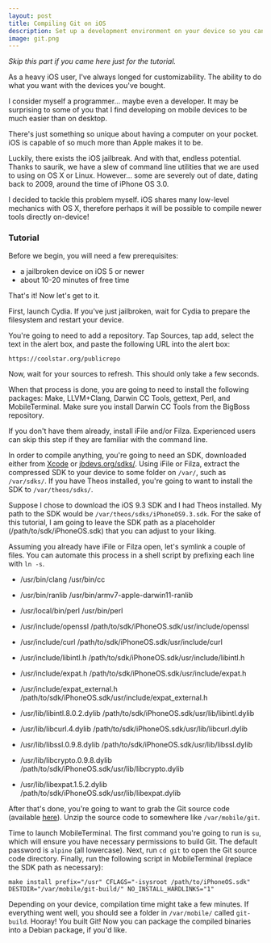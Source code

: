```yaml
---
layout: post
title: Compiling Git on iOS
description: Set up a development environment on your device so you can compile Git!
image: git.png
---
```


*Skip this part if you came here just for the tutorial.*

As a heavy iOS user, I've always longed for customizability. The ability to do what you want with the devices you've bought. 

I consider myself a programmer... maybe even a developer. It may be surprising to some of you that I find developing on mobile devices to be much easier than on desktop. 

There's just something so unique about having a computer on your pocket. iOS is capable of so much more than Apple makes it to be.

Luckily, there exists the iOS jailbreak. And with that, endless potential. Thanks to saurik, we have a slew of command line utilities that we are used to using on OS X or Linux. However... some are severely out of date, dating back to 2009, around the time of iPhone OS 3.0.

I decided to tackle this problem myself. iOS shares many low-level mechanics with OS X, therefore perhaps it will be possible to compile newer tools directly on-device!

### Tutorial

Before we begin, you will need a few prerequisites:

- a jailbroken device on iOS 5 or newer
- about 10-20 minutes of free time 

That's it! Now let's get to it.

First, launch Cydia. If you've just jailbroken, wait for Cydia to prepare the filesystem and restart your device.

You're going to need to add a repository. Tap Sources, tap add, select the text in the alert box, and paste the following URL into the alert box:

`https://coolstar.org/publicrepo`

Now, wait for your sources to refresh. This should only take a few seconds.

When that process is done, you are going to need to install the following packages: Make, LLVM+Clang, Darwin CC Tools, gettext, Perl, and MobileTerminal. Make sure you install Darwin CC Tools from the BigBoss repository.

If you don't have them already, install iFile and/or Filza. Experienced users can skip this step if they are familiar with the command line. 

In order to compile anything, you're going to need an SDK, downloaded either from [Xcode](https://developer.apple.com/xcode/) or [jbdevs.org/sdks/](https://jbdevs.org/sdks/). Using iFile or Filza, extract the compressed SDK to your device to some folder on `/var/`, such as `/var/sdks/`. If you have Theos installed, you're going to want to install the SDK to `/var/theos/sdks/`.

Suppose I chose to download the iOS 9.3 SDK and I had Theos installed. My path to the SDK would be `/var/theos/sdks/iPhoneOS9.3.sdk`. For the sake of this tutorial, I am going to leave the SDK path as a placeholder (/path/to/sdk/iPhoneOS.sdk) that you can adjust to your liking.

Assuming you already have iFile or Filza open, let's symlink a couple of files. You can automate this process in a shell script by prefixing each line with `ln -s`.

- /usr/bin/clang /usr/bin/cc

- /usr/bin/ranlib /usr/bin/armv7-apple-darwin11-ranlib

- /usr/local/bin/perl /usr/bin/perl

- /usr/include/openssl /path/to/sdk/iPhoneOS.sdk/usr/include/openssl

- /usr/include/curl /path/to/sdk/iPhoneOS.sdk/usr/include/curl

- /usr/include/libintl.h /path/to/sdk/iPhoneOS.sdk/usr/include/libintl.h

- /usr/include/expat.h /path/to/sdk/iPhoneOS.sdk/usr/include/expat.h

- /usr/include/expat_external.h /path/to/sdk/iPhoneOS.sdk/usr/include/expat_external.h

- /usr/lib/libintl.8.0.2.dylib /path/to/sdk/iPhoneOS.sdk/usr/lib/libintl.dylib

- /usr/lib/libcurl.4.dylib /path/to/sdk/iPhoneOS.sdk/usr/lib/libcurl.dylib

- /usr/lib/libssl.0.9.8.dylib /path/to/sdk/iPhoneOS.sdk/usr/lib/libssl.dylib

- /usr/lib/libcrypto.0.9.8.dylib /path/to/sdk/iPhoneOS.sdk/usr/lib/libcrypto.dylib

- /usr/lib/libexpat.1.5.2.dylib /path/to/sdk/iPhoneOS.sdk/usr/lib/libexpat.dylib

After that's done, you're going to want to grab the Git source code (available [here](https://git-scm.com)). Unzip the source code to somewhere like `/var/mobile/git`.

Time to launch MobileTerminal. The first command you're going to run is `su`, which will ensure you have necessary permissions to build Git. The default password is `alpine` (all lowercase). Next, run `cd git` to open the Git source code directory. Finally, run the following script in MobileTerminal (replace the SDK path as necessary):

```make install prefix="/usr" CFLAGS="-isysroot /path/to/iPhoneOS.sdk" DESTDIR="/var/mobile/git-build/" NO_INSTALL_HARDLINKS="1"```

Depending on your device, compilation time might take a few minutes. If everything went well, you should see a folder in `/var/mobile/` called `git-build`. Hooray! You built Git! Now you can package the compiled binaries into a Debian package, if you'd like.
